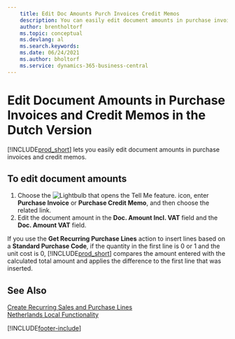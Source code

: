 ```yaml
---
    title: Edit Doc Amounts Purch Invoices Credit Memos
    description: You can easily edit document amounts in purchase invoices and credit memos with the Dutch version of Business Central.
    author: brentholtorf
    ms.topic: conceptual
    ms.devlang: al
    ms.search.keywords:
    ms.date: 06/24/2021
    ms.author: bholtorf
    ms.service: dynamics-365-business-central
---
```

# Edit Document Amounts in Purchase Invoices and Credit Memos in the Dutch Version
[!INCLUDE[prod_short](../../includes/prod_short.md)] lets you easily edit document amounts in purchase invoices and credit memos.  

## To edit document amounts  

1.  Choose the ![Lightbulb that opens the Tell Me feature.](../../media/ui-search/search_small.png "Tell me what you want to do") icon, enter **Purchase Invoice** or **Purchase Credit Memo**, and then choose the related link.  
2.  Edit the document amount in the **Doc. Amount Incl. VAT** field and the **Doc. Amount VAT** field.  

If you use the **Get Recurring Purchase Lines** action to insert lines based on a **Standard Purchase Code**, if the quantity in the first line is 0 or 1 and the unit cost is 0, [!INCLUDE[prod_short](../../includes/prod_short.md)] compares the amount entered with the calculated total amount and applies the difference to the first line that was inserted. 

## See Also  
[Create Recurring Sales and Purchase Lines](../../sales-how-work-standard-lines.md)   
[Netherlands Local Functionality](netherlands-local-functionality.md)


[!INCLUDE[footer-include](../../includes/footer-banner.md)]